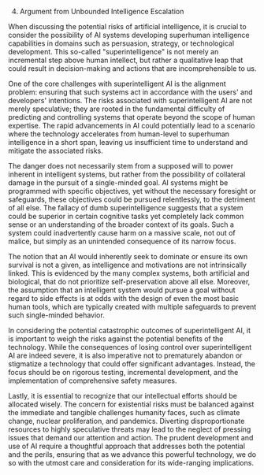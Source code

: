 4. Argument from Unbounded Intelligence Escalation

When discussing the potential risks of artificial intelligence, it is crucial to consider the possibility of AI systems developing superhuman intelligence capabilities in domains such as persuasion, strategy, or technological development. This so-called "superintelligence" is not merely an incremental step above human intellect, but rather a qualitative leap that could result in decision-making and actions that are incomprehensible to us.

One of the core challenges with superintelligent AI is the alignment problem: ensuring that such systems act in accordance with the users' and developers' intentions. The risks associated with superintelligent AI are not merely speculative; they are rooted in the fundamental difficulty of predicting and controlling systems that operate beyond the scope of human expertise. The rapid advancements in AI could potentially lead to a scenario where the technology accelerates from human-level to superhuman intelligence in a short span, leaving us insufficient time to understand and mitigate the associated risks.

The danger does not necessarily stem from a supposed will to power inherent in intelligent systems, but rather from the possibility of collateral damage in the pursuit of a single-minded goal. AI systems might be programmed with specific objectives, yet without the necessary foresight or safeguards, these objectives could be pursued relentlessly, to the detriment of all else. The fallacy of dumb superintelligence suggests that a system could be superior in certain cognitive tasks yet completely lack common sense or an understanding of the broader context of its goals. Such a system could inadvertently cause harm on a massive scale, not out of malice, but simply as an unintended consequence of its narrow focus.

The notion that an AI would inherently seek to dominate or ensure its own survival is not a given, as intelligence and motivations are not intrinsically linked. This is evidenced by the many complex systems, both artificial and biological, that do not prioritize self-preservation above all else. Moreover, the assumption that an intelligent system would pursue a goal without regard to side effects is at odds with the design of even the most basic human tools, which are typically created with multiple safeguards to prevent such single-minded behavior.

In considering the potential catastrophic outcomes of superintelligent AI, it is important to weigh the risks against the potential benefits of the technology. While the consequences of losing control over superintelligent AI are indeed severe, it is also imperative not to prematurely abandon or stigmatize a technology that could offer significant advantages. Instead, the focus should be on rigorous testing, incremental development, and the implementation of comprehensive safety measures.

Lastly, it is essential to recognize that our intellectual efforts should be allocated wisely. The concern for existential risks must be balanced against the immediate and tangible challenges humanity faces, such as climate change, nuclear proliferation, and pandemics. Diverting disproportionate resources to highly speculative threats may lead to the neglect of pressing issues that demand our attention and action. The prudent development and use of AI require a thoughtful approach that addresses both the potential and the perils, ensuring that as we advance this powerful technology, we do so with the utmost care and consideration for its wide-ranging implications.